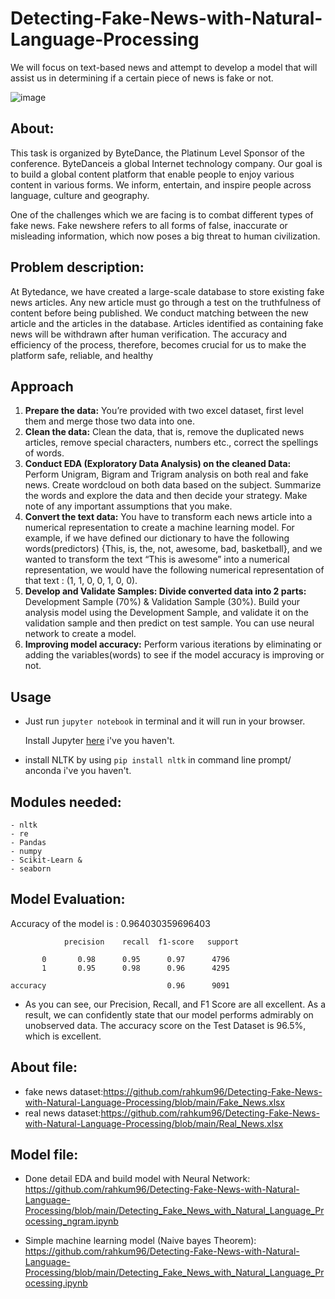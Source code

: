 # Detecting-Fake-News-with-Natural-Language-Processing
We will focus on text-based news and attempt to develop a model that will assist us in determining if a certain piece of news is fake or not.

![image](https://user-images.githubusercontent.com/86415241/146892156-53b89e61-d995-46a2-98b6-471daf3a63cc.png)

## About:
This task is organized by ByteDance, the Platinum Level Sponsor of the conference. ByteDanceis a global Internet technology company. Our goal is to build a global content platform that enable people to enjoy various content in various forms. We inform, entertain, and inspire
people across language, culture and geography.

One of the challenges which we are facing is to combat different types of fake news. Fake newshere refers to all forms of false, inaccurate or misleading information, which now poses a big threat to human civilization.

## Problem description:
At Bytedance, we have created a large-scale database to store existing fake news articles. Any new article must go through a test on the truthfulness of content before
being published. We conduct matching between the new article and the articles in the database. Articles identified as containing fake news will be withdrawn after human verification. The accuracy and efficiency of the process, therefore, becomes crucial for us to make the platform safe, reliable, and healthy


## Approach 
1. **Prepare the data:** You’re provided with two excel dataset, first level them and merge those two
data into one.
2. **Clean the data:** Clean the data, that is, remove the duplicated news articles, remove special
characters, numbers etc., correct the spellings of words.
3. **Conduct EDA (Exploratory Data Analysis) on the cleaned Data:** Perform Unigram, Bigram and
Trigram analysis on both real and fake news. Create wordcloud on both data based on the subject.
Summarize the words and explore the data and then decide your strategy. Make note of any
important assumptions that you make.
4. **Convert the text data:** You have to transform each news article into a numerical representation to
create a machine learning model. For example, if we have defined our dictionary to have the
following words(predictors) {This, is, the, not, awesome, bad, basketball}, and we wanted to
transform the text “This is awesome” into a numerical representation, we would have the following
numerical representation of that text : (1, 1, 0, 0, 1, 0, 0).
5. **Develop and Validate Samples: Divide converted data into 2 parts:** Development Sample (70%) &
Validation Sample (30%). Build your analysis model using the Development Sample, and validate it
on the validation sample and then predict on test sample. You can use neural network to create a
model.
6. **Improving model accuracy:** Perform various iterations by eliminating or adding the
variables(words) to see if the model accuracy is improving or not.
## Usage

- Just run `jupyter notebook` in terminal and it will run in your browser.

  Install Jupyter [here](http://jupyter.readthedocs.io/en/latest/install.html) i've you haven't.

- install NLTK by using `pip install nltk` in command line prompt/ anconda  i've you haven't.

## Modules needed:
```
- nltk
- re
- Pandas
- numpy
- Scikit-Learn &
- seaborn
```
## Model Evaluation:

 Accuracy of the model is : 0.964030359696403
             
             
                precision    recall  f1-score   support

           0       0.98      0.95      0.97      4796
           1       0.95      0.98      0.96      4295

    accuracy                           0.96      9091
   
- As you can see, our Precision, Recall, and F1 Score are all excellent. As a result, we can confidently state that our model performs admirably on unobserved data. The accuracy score on the Test Dataset is 96.5%, which is excellent.

## About file:
- fake news dataset:https://github.com/rahkum96/Detecting-Fake-News-with-Natural-Language-Processing/blob/main/Fake_News.xlsx
- real news dataset:https://github.com/rahkum96/Detecting-Fake-News-with-Natural-Language-Processing/blob/main/Real_News.xlsx

## Model file:
- Done detail EDA and build model with Neural Network:
https://github.com/rahkum96/Detecting-Fake-News-with-Natural-Language-Processing/blob/main/Detecting_Fake_News_with_Natural_Language_Processing_ngram.ipynb


- Simple machine learning model (Naive bayes Theorem): 
https://github.com/rahkum96/Detecting-Fake-News-with-Natural-Language-Processing/blob/main/Detecting_Fake_News_with_Natural_Language_Processing.ipynb

